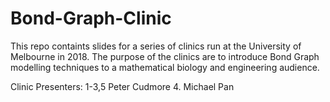 # Bond-Graph-Clinic
This repo containts slides for a series of clinics run at the University of Melbourne in 2018.
The purpose of the clinics are to introduce Bond Graph modelling techniques to a mathematical biology and engineering audience.

Clinic Presenters:
1-3,5 Peter Cudmore
4. Michael Pan

